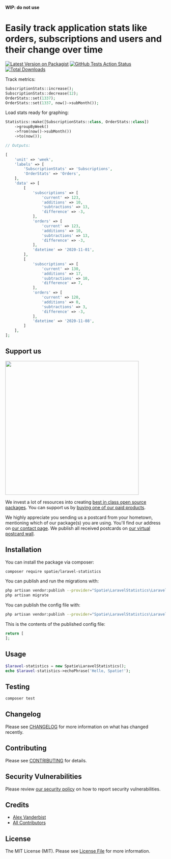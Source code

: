 **WIP: do not use**

# Easily track application stats like orders, subscriptions and users and their change over time

[![Latest Version on Packagist](https://img.shields.io/packagist/v/spatie/laravel-statistics.svg?style=flat-square)](https://packagist.org/packages/spatie/laravel-statistics)
[![GitHub Tests Action Status](https://img.shields.io/github/workflow/status/spatie/laravel-statistics/run-tests?label=tests)](https://github.com/spatie/laravel-statistics/actions?query=workflow%3Arun-tests+branch%3Amaster)
[![Total Downloads](https://img.shields.io/packagist/dt/spatie/laravel-statistics.svg?style=flat-square)](https://packagist.org/packages/spatie/laravel-statistics)


Track metrics:

```php
SubscriptionStats::increase();
SubscriptionStats::decrease(12);
OrderStats::set(1337);
OrderStats::set(1337, now()->subMonth());
```

Load stats ready for graphing:

```php
Statistics::make([SubscriptionStats::class, OrderStats::class])
    ->groupByWeek()
    ->from(now()->subMonth())
    ->to(now());

// Outputs:

[
    'unit' => 'week',
    'labels' => [
        'SubscriptionStats' => 'Subscriptions',
        'OrderStats' => 'Orders',
    ],
    'data' => [
        [
            'subscriptions' => [
                'current' => 123,
                'additions' => 10,
                'subtractions' => 13,
                'difference' => -3,
            ],
            'orders' => [
                'current' => 123,
                'additions' => 10,
                'subtractions' => 13,
                'difference' => -3,
            ],
            'datetime' => '2020-11-01',
        ],   
        [
            'subscriptions' => [
                'current' => 130,
                'additions' => 17,
                'subtractions' => 10,
                'difference' => 7,
            ],
            'orders' => [
                'current' => 120,
                'additions' => 0,
                'subtractions' => 3,
                'difference' => -3,
            ],
            'datetime' => '2020-11-08',
        ]       
    ],
];
```

## Support us

[<img src="https://github-ads.s3.eu-central-1.amazonaws.com/package-laravel-statistics-laravel.jpg?t=1" width="419px" />](https://spatie.be/github-ad-click/package-laravel-statistics-laravel)

We invest a lot of resources into creating [best in class open source packages](https://spatie.be/open-source). You can support us by [buying one of our paid products](https://spatie.be/open-source/support-us).

We highly appreciate you sending us a postcard from your hometown, mentioning which of our package(s) you are using. You'll find our address on [our contact page](https://spatie.be/about-us). We publish all received postcards on [our virtual postcard wall](https://spatie.be/open-source/postcards).

## Installation

You can install the package via composer:

```bash
composer require spatie/laravel-statistics
```

You can publish and run the migrations with:

```bash
php artisan vendor:publish --provider="Spatie\LaravelStatistics\LaravelStatisticsServiceProvider" --tag="migrations"
php artisan migrate
```

You can publish the config file with:
```bash
php artisan vendor:publish --provider="Spatie\LaravelStatistics\LaravelStatisticsServiceProvider" --tag="config"
```

This is the contents of the published config file:

```php
return [
];
```

## Usage

``` php
$laravel-statistics = new Spatie\LaravelStatistics();
echo $laravel-statistics->echoPhrase('Hello, Spatie!');
```

## Testing

``` bash
composer test
```

## Changelog

Please see [CHANGELOG](CHANGELOG.md) for more information on what has changed recently.

## Contributing

Please see [CONTRIBUTING](.github/CONTRIBUTING.md) for details.

## Security Vulnerabilities

Please review [our security policy](../../security/policy) on how to report security vulnerabilities.

## Credits

- [Alex Vanderbist](https://github.com/AlexVanderbist)
- [All Contributors](../../contributors)

## License

The MIT License (MIT). Please see [License File](LICENSE.md) for more information.
